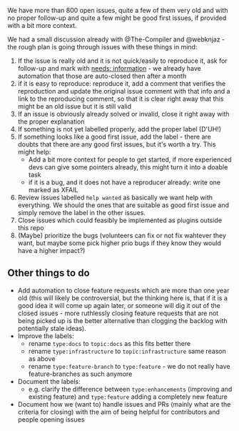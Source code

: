 We have more than 800 open issues, quite a few of them very old and with no proper follow-up and quite a few might be good first issues, if provided with a bit more context. 

We had a small discussion already with @The-Compiler and @webknjaz - the rough plan is going through issues with these things in mind:

1. If the issue is really old and it is not quick/easily to reproduce it, ask for follow-up and mark with [needs: information](https://github.com/pytest-dev/pytest/labels/status%3A%20needs%20information) - we already have automation that those are auto-closed then after a month
2. if it is easy to reproduce: reproduce it, add a comment that verifies the reproduction and update the original issue comment with that info and a link to the reproducing comment, so that it is clear right away that this might be an old issue but it is still valid
3. If an issue is obviously already solved or invalid, close it right away with the proper explanation
4. If something is not yet labelled properly, add the proper label (D'UH!)
5. If something looks like a good first issue, add the label - there are doubts that there are any good first issues, but it's worth a try. This might help:
   * Add a bit more context for people to get started, if more experienced devs can give some pointers already, this might turn it into a doable task
   * if it is a bug, and it does not have a reproducer already: write one marked as XFAIL
6. Review issues labelled `help wanted` as basically we want help with everything. We should the ones that are suitable as good first issue and simply remove the label in the other issues.
7. Close issues which could feasibly be implemented as plugins outside this repo
8. (Maybe) prioritize the bugs (volunteers can fix or not fix wahtever they want, but maybe some pick higher prio bugs if they know they would have a higher impact?)

## Other things to do

* Add automation to close feature requests which are more than one year old (this will likely be controversial, but the thinking here is, that if it is a good idea it will come up again later, or someone will dig it out of the closed issues - more ruthlessly closing feature requests that are not being picked up is the better alternative than clogging the backlog with potentially stale ideas).
* Improve the labels:
  * rename `type:docs` to `topic:docs` as this fits better there
  * rename `type:infrastructure` to `topic:infrastructure` same reason as above
  * rename `type:feature-branch` to `type:feature` - we do not really have feature-branches as such anymore
* Document the labels:
  * e.g. clarify the difference between `type:enhancements` (improving and existing feature) and `type:feature` adding a completely new feature
* Document how we (want to) handle issues and PRs (mainly what are the criteria for closing) with the aim of being helpful for contributors and people opening issues
